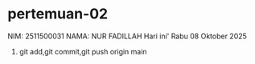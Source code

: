 # pertemuan-02
NIM: 2511500031
NAMA: NUR FADILLAH
Hari ini' Rabu 08 Oktober 2025 
<ol>
<li>git add,git commit,git push origin main</li>
</ol>